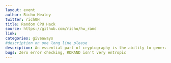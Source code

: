 ```yaml
---
layout: event
author: Richo Healey
twitter: rich0H
title: Random CPU Hack
source: https://github.com/richo/hw_rand
link:
categories: giveaways
#description on one long line please
description: An essential part of cryptography is the ability to generate random numbers.  This actually quite hard for computers to do.  Unix-like operating systems try to use the entropy of their environment to help using external input from keyboard, mouse etc.  If you can artificially control the availability of random numbers on a system, this can be a way to hack it.  For example, if you could replace the kernel module for /dev/urandom with one that emits "4".  However,  intel CPUs manufactured recently have a random number generator on die that can be used for seeding. You can pop a number off the stack but not inspect it.   <br>This hack uses <br> 1. jquery to grab the list of attendees <br> 2. wraps some asm in some python <br> 3. abuses the CPU instruction to get a "random" number <br> 4. picks a winner using this number  "Not backdoored at all"
bugs: Zero error checking, RDRAND isn't very entropic
---
```


